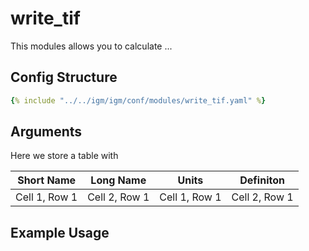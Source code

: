 # write_tif
This modules allows you to calculate ...

## Config Structure  
~~~yaml
{% include "../../igm/igm/conf/modules/write_tif.yaml" %}
~~~

## Arguments
Here we store a table with

| Short Name   | Long Name      | Units   | Definiton      |
| ------------- | ------------- | ------------- | ------------- |
| Cell 1, Row 1 | Cell 2, Row 1 | Cell 1, Row 1 | Cell 2, Row 1 |

## Example Usage